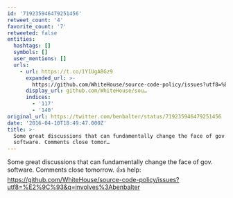 ```yaml
---
id: '719235946479251456'
retweet_count: '4'
favorite_count: '7'
retweeted: false
entities:
  hashtags: []
  symbols: []
  user_mentions: []
  urls:
    - url: https://t.co/1Y1UgA8Gz9
      expanded_url: >-
        https://github.com/WhiteHouse/source-code-policy/issues?utf8=%E2%9C%93&q=involves%3Abenbalter
      display_url: github.com/WhiteHouse/sou…
      indices:
        - '117'
        - '140'
original_url: https://twitter.com/benbalter/status/719235946479251456
date: '2016-04-10T18:49:47.000Z'
title: >-
  Some great discussions that can fundamentally change the face of gov.
  software. Comments close tomor…
---
```


Some great discussions that can fundamentally change the face of gov. software. Comments close tomorrow. :+1:s help: https://github.com/WhiteHouse/source-code-policy/issues?utf8=%E2%9C%93&q=involves%3Abenbalter